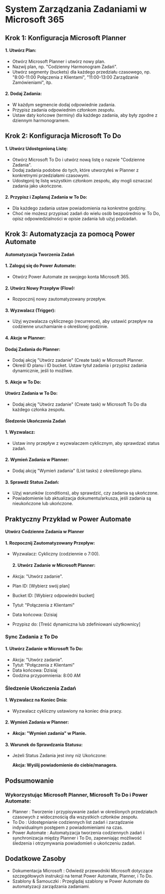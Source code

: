 # System Zarządzania Zadaniami w Microsoft 365 
## Krok 1: Konfiguracja Microsoft Planner

  #### 1. Utwórz Plan:

  - Otwórz Microsoft Planner i utwórz nowy plan.
  - Nazwij plan, np. "Codzienny Harmonogram Zadań".
  - Utwórz segmenty (buckets) dla każdego przedziału czasowego, np. "8:00-11:00 Połączenia z Klientami", "11:00-13:00 Zarządzanie Zamówieniami", itp.

   #### 2. Dodaj Zadania:

  - W każdym segmencie dodaj odpowiednie zadania.
  - Przypisz zadania odpowiednim członkom zespołu.
  - Ustaw daty końcowe (terminy) dla każdego zadania, aby były zgodne z dziennym harmonogramem.

## Krok 2: Konfiguracja Microsoft To Do

  #### 1. Utwórz Udostępnioną Listę:

  - Otwórz Microsoft To Do i utwórz nową listę o nazwie "Codzienne Zadania".
  - Dodaj zadania podobne do tych, które utworzyłeś w Planner z konkretnymi przedziałami czasowymi.
  - Udostępnij tę listę wszystkim członkom zespołu, aby mogli oznaczać zadania jako ukończone.

  #### 2. Przypisz i Zaplanuj Zadania w To Do:

  - Dla każdego zadania ustaw powiadomienia na konkretne godziny.
  - Choć nie możesz przypisać zadań do wielu osób bezpośrednio w To Do, opisz odpowiedzialności w opisie zadania lub użyj podzadań.

  ## Krok 3: Automatyzacja za pomocą Power Automate

  #### Automatyzacja Tworzenia Zadań

  #### 1. Zaloguj się do Power Automate:

  - Otwórz Power Automate ze swojego konta Microsoft 365.

  #### 2. Utwórz Nowy Przepływ (Flow):

  - Rozpocznij nowy zautomatyzowany przepływ.

  #### 3. Wyzwalacz (Trigger):

  - Użyj wyzwalacza cyklicznego (recurrence), aby ustawić przepływ na codzienne uruchamianie o określonej godzinie.

  #### 4. Akcje w Planner:

   #### Dodaj Zadania do Planner:
  - Dodaj akcję "Utwórz zadanie" (Create task) w Microsoft Planner.
  - Określ ID planu i ID bucket. Ustaw tytuł zadania i przypisz zadania dynamicznie, jeśli to możliwe.

  #### 5. Akcje w To Do:

  #### Utwórz Zadania w To Do:

  - Dodaj akcję "Utwórz zadanie" (Create task) w Microsoft To Do dla każdego członka zespołu.

  #### Śledzenie Ukończenia Zadań

  #### 1. Wyzwalacz:

  - Ustaw inny przepływ z wyzwalaczem cyklicznym, aby sprawdzać status zadań.

  #### 2. Wymień Zadania w Planner:

  - Dodaj akcję "Wymień zadania" (List tasks) z określonego planu.

  #### 3. Sprawdź Status Zadań:

  - Użyj warunków (conditions), aby sprawdzić, czy zadania są ukończone.
  - Powiadomienie lub aktualizacja dokumentu/arkusza, jeśli zadania są nieukończone lub ukończone.

## Praktyczny Przykład w Power Automate

  #### **Utwórz Codzienne Zadania w Planner**

  #### 1. Rozpocznij Zautomatyzowany Przepływ:
  
  - Wyzwalacz: Cykliczny (codziennie o 7:00).

    #### 2. Utwórz Zadanie w Microsoft Planner:

  - Akcja: "Utwórz zadanie".
  - Plan ID: [Wybierz swój plan]
  - Bucket ID: [Wybierz odpowiedni bucket]
  - Tytuł: "Połączenia z Klientami"
  - Data końcowa: Dzisiaj
  - Przypisz do: [Treść dynamiczna lub zdefiniowani użytkownicy]

  ### Sync Zadania z To Do

   #### 1. Utwórz Zadanie w Microsoft To Do:

  - Akcja: "Utwórz zadanie".
  - Tytuł: "Połączenia z Klientami"
  - Data końcowa: Dzisiaj
  - Godzina przypomnienia: 8:00 AM

  ### Śledzenie Ukończenia Zadań

  #### 1. Wyzwalacz na Koniec Dnia:

  - Wyzwalacz cykliczny ustawiony na koniec dnia pracy.

  #### 2. Wymień Zadania w Planner:

  - **Akcja: "Wymień zadania" w Planie.**

  #### 3. Warunek do Sprawdzania Statusu:

  - Jeżeli Status Zadania jest inny niż Ukończone:
    
    **Akcja: Wyślij powiadomienie do ciebie/managera.**

## Podsumowanie

### Wykorzystując Microsoft Planner, Microsoft To Do i Power Automate:
- Planner : Tworzenie i przypisywanie zadań w określonych przedziałach czasowych z widocznością dla wszystkich członków zespołu.
- To Do : Udostępnianie codziennych list zadań i zarządzanie indywidualnym postępem z powiadomieniami na czas.
- Power Automate : Automatyzacja tworzenia codziennych zadań i synchronizacja między Planner i To Do, zapewniając możliwość śledzenia i otrzymywania powiadomień o ukończeniu zadań.

## Dodatkowe Zasoby

- Dokumentacja Microsoft : Odwiedź przewodniki Microsoft dotyczące szczegółowych instrukcji na temat Power Automate, Planner, i To Do.
- Szablony & Samouczki : Przeglądaj szablony w Power Automate do automatyzacji zarządzania zadaniami.